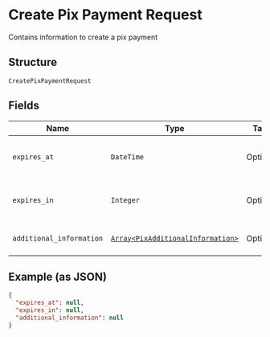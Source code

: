 
# Create Pix Payment Request

Contains information to create a pix payment

## Structure

`CreatePixPaymentRequest`

## Fields

| Name | Type | Tags | Description |
|  --- | --- | --- | --- |
| `expires_at` | `DateTime` | Optional | Datetime when pix payment will expire |
| `expires_in` | `Integer` | Optional | Seconds until pix payment expires |
| `additional_information` | [`Array<PixAdditionalInformation>`](../../doc/models/pix-additional-information.md) | Optional | Pix additional information |

## Example (as JSON)

```json
{
  "expires_at": null,
  "expires_in": null,
  "additional_information": null
}
```

